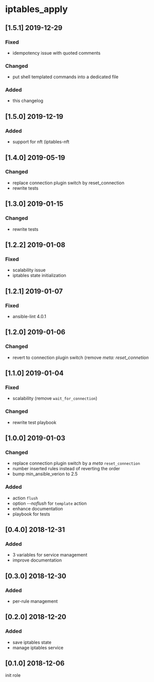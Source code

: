 # iptables_apply

## [1.5.1] 2019-12-29
### Fixed
- idempotency issue with quoted comments

### Changed
- put shell templated commands into a dedicated file

### Added
- this changelog

## [1.5.0] 2019-12-19
### Added
- support for nft (iptables-nft

## [1.4.0] 2019-05-19
### Changed
- replace connection plugin switch by reset_connection
- rewrite tests

## [1.3.0] 2019-01-15
### Changed
- rewrite tests

## [1.2.2] 2019-01-08
### Fixed
- scalability issue
- iptables state initialization

## [1.2.1] 2019-01-07
### Fixed
- ansible-lint 4.0.1

## [1.2.0] 2019-01-06
### Changed
- revert to connection plugin switch (remove *meta: reset_connetion*

## [1.1.0] 2019-01-04
### Fixed
- scalability (remove `wait_for_connection`)

### Changed
- rewrite test playbook

## [1.0.0] 2019-01-03
### Changed
- replace connection plugin switch by a *meta* `reset_connection`
- number inserted rules instead of reverting the order
- bump min_ansible_verion to 2.5

### Added
- action `flush`
- option *--noflush* for `template` action
- enhance documentation
- playbook for tests

## [0.4.0] 2018-12-31
### Added
- 3 variables for service management
- improve documentation

## [0.3.0] 2018-12-30
### Added
- per-rule management

## [0.2.0] 2018-12-20
### Added
- save iptables state
- manage iptables service

## [0.1.0] 2018-12-06
init role
